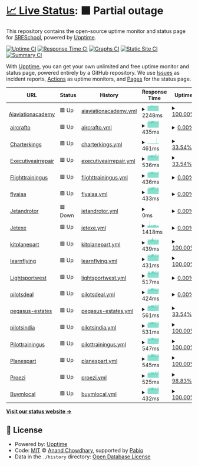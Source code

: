 # [📈 Live Status](https://SRESchool.github.io/All-Jetexe-Websites-Uptime-Monitor): <!--live status--> **🟧 Partial outage**

This repository contains the open-source uptime monitor and status page for [SRESchool](https://SRESchool.github.io/All-Jetexe-Websites-Uptime-Monitor), powered by [Upptime](https://github.com/upptime/upptime).

[![Uptime CI](https://github.com/SRESchool/All-Jetexe-Websites-Uptime-Monitor/workflows/Uptime%20CI/badge.svg)](https://github.com/SRESchool/All-Jetexe-Websites-Uptime-Monitor/actions?query=workflow%3A%22Uptime+CI%22)
[![Response Time CI](https://github.com/SRESchool/All-Jetexe-Websites-Uptime-Monitor/workflows/Response%20Time%20CI/badge.svg)](https://github.com/SRESchool/All-Jetexe-Websites-Uptime-Monitor/actions?query=workflow%3A%22Response+Time+CI%22)
[![Graphs CI](https://github.com/SRESchool/All-Jetexe-Websites-Uptime-Monitor/workflows/Graphs%20CI/badge.svg)](https://github.com/SRESchool/All-Jetexe-Websites-Uptime-Monitor/actions?query=workflow%3A%22Graphs+CI%22)
[![Static Site CI](https://github.com/SRESchool/All-Jetexe-Websites-Uptime-Monitor/workflows/Static%20Site%20CI/badge.svg)](https://github.com/SRESchool/All-Jetexe-Websites-Uptime-Monitor/actions?query=workflow%3A%22Static+Site+CI%22)
[![Summary CI](https://github.com/SRESchool/All-Jetexe-Websites-Uptime-Monitor/workflows/Summary%20CI/badge.svg)](https://github.com/SRESchool/All-Jetexe-Websites-Uptime-Monitor/actions?query=workflow%3A%22Summary+CI%22)

With [Upptime](https://upptime.js.org), you can get your own unlimited and free uptime monitor and status page, powered entirely by a GitHub repository. We use [Issues](https://github.com/SRESchool/All-Jetexe-Websites-Uptime-Monitor/issues) as incident reports, [Actions](https://github.com/SRESchool/All-Jetexe-Websites-Uptime-Monitor/actions) as uptime monitors, and [Pages](https://SRESchool.github.io/All-Jetexe-Websites-Uptime-Monitor) for the status page.

<!--start: status pages-->
<!-- This summary is generated by Upptime (https://github.com/upptime/upptime) -->
<!-- Do not edit this manually, your changes will be overwritten -->
<!-- prettier-ignore -->
| URL | Status | History | Response Time | Uptime |
| --- | ------ | ------- | ------------- | ------ |
| <img alt="" src="https://icons.duckduckgo.com/ip3/aiaviationacademy.com.ico" height="13"> [Aiaviationacademy](https://aiaviationacademy.com) | 🟩 Up | [aiaviationacademy.yml](https://github.com/SRESchool/All-Jetexe-Websites-Uptime-Monitor/commits/HEAD/history/aiaviationacademy.yml) | <details><summary><img alt="Response time graph" src="./graphs/aiaviationacademy/response-time-week.png" height="20"> 2248ms</summary><br><a href="https://SRESchool.github.io/All-Jetexe-Websites-Uptime-Monitor/history/aiaviationacademy"><img alt="Response time 3214" src="https://img.shields.io/endpoint?url=https%3A%2F%2Fraw.githubusercontent.com%2FSRESchool%2FAll-Jetexe-Websites-Uptime-Monitor%2FHEAD%2Fapi%2Faiaviationacademy%2Fresponse-time.json"></a><br><a href="https://SRESchool.github.io/All-Jetexe-Websites-Uptime-Monitor/history/aiaviationacademy"><img alt="24-hour response time 2252" src="https://img.shields.io/endpoint?url=https%3A%2F%2Fraw.githubusercontent.com%2FSRESchool%2FAll-Jetexe-Websites-Uptime-Monitor%2FHEAD%2Fapi%2Faiaviationacademy%2Fresponse-time-day.json"></a><br><a href="https://SRESchool.github.io/All-Jetexe-Websites-Uptime-Monitor/history/aiaviationacademy"><img alt="7-day response time 2248" src="https://img.shields.io/endpoint?url=https%3A%2F%2Fraw.githubusercontent.com%2FSRESchool%2FAll-Jetexe-Websites-Uptime-Monitor%2FHEAD%2Fapi%2Faiaviationacademy%2Fresponse-time-week.json"></a><br><a href="https://SRESchool.github.io/All-Jetexe-Websites-Uptime-Monitor/history/aiaviationacademy"><img alt="30-day response time 2253" src="https://img.shields.io/endpoint?url=https%3A%2F%2Fraw.githubusercontent.com%2FSRESchool%2FAll-Jetexe-Websites-Uptime-Monitor%2FHEAD%2Fapi%2Faiaviationacademy%2Fresponse-time-month.json"></a><br><a href="https://SRESchool.github.io/All-Jetexe-Websites-Uptime-Monitor/history/aiaviationacademy"><img alt="1-year response time 3214" src="https://img.shields.io/endpoint?url=https%3A%2F%2Fraw.githubusercontent.com%2FSRESchool%2FAll-Jetexe-Websites-Uptime-Monitor%2FHEAD%2Fapi%2Faiaviationacademy%2Fresponse-time-year.json"></a></details> | <details><summary><a href="https://SRESchool.github.io/All-Jetexe-Websites-Uptime-Monitor/history/aiaviationacademy">100.00%</a></summary><a href="https://SRESchool.github.io/All-Jetexe-Websites-Uptime-Monitor/history/aiaviationacademy"><img alt="All-time uptime 91.70%" src="https://img.shields.io/endpoint?url=https%3A%2F%2Fraw.githubusercontent.com%2FSRESchool%2FAll-Jetexe-Websites-Uptime-Monitor%2FHEAD%2Fapi%2Faiaviationacademy%2Fuptime.json"></a><br><a href="https://SRESchool.github.io/All-Jetexe-Websites-Uptime-Monitor/history/aiaviationacademy"><img alt="24-hour uptime 100.00%" src="https://img.shields.io/endpoint?url=https%3A%2F%2Fraw.githubusercontent.com%2FSRESchool%2FAll-Jetexe-Websites-Uptime-Monitor%2FHEAD%2Fapi%2Faiaviationacademy%2Fuptime-day.json"></a><br><a href="https://SRESchool.github.io/All-Jetexe-Websites-Uptime-Monitor/history/aiaviationacademy"><img alt="7-day uptime 100.00%" src="https://img.shields.io/endpoint?url=https%3A%2F%2Fraw.githubusercontent.com%2FSRESchool%2FAll-Jetexe-Websites-Uptime-Monitor%2FHEAD%2Fapi%2Faiaviationacademy%2Fuptime-week.json"></a><br><a href="https://SRESchool.github.io/All-Jetexe-Websites-Uptime-Monitor/history/aiaviationacademy"><img alt="30-day uptime 99.77%" src="https://img.shields.io/endpoint?url=https%3A%2F%2Fraw.githubusercontent.com%2FSRESchool%2FAll-Jetexe-Websites-Uptime-Monitor%2FHEAD%2Fapi%2Faiaviationacademy%2Fuptime-month.json"></a><br><a href="https://SRESchool.github.io/All-Jetexe-Websites-Uptime-Monitor/history/aiaviationacademy"><img alt="1-year uptime 91.70%" src="https://img.shields.io/endpoint?url=https%3A%2F%2Fraw.githubusercontent.com%2FSRESchool%2FAll-Jetexe-Websites-Uptime-Monitor%2FHEAD%2Fapi%2Faiaviationacademy%2Fuptime-year.json"></a></details>
| <img alt="" src="https://icons.duckduckgo.com/ip3/aircrafto.com.ico" height="13"> [aircrafto](https://aircrafto.com) | 🟩 Up | [aircrafto.yml](https://github.com/SRESchool/All-Jetexe-Websites-Uptime-Monitor/commits/HEAD/history/aircrafto.yml) | <details><summary><img alt="Response time graph" src="./graphs/aircrafto/response-time-week.png" height="20"> 435ms</summary><br><a href="https://SRESchool.github.io/All-Jetexe-Websites-Uptime-Monitor/history/aircrafto"><img alt="Response time 429" src="https://img.shields.io/endpoint?url=https%3A%2F%2Fraw.githubusercontent.com%2FSRESchool%2FAll-Jetexe-Websites-Uptime-Monitor%2FHEAD%2Fapi%2Faircrafto%2Fresponse-time.json"></a><br><a href="https://SRESchool.github.io/All-Jetexe-Websites-Uptime-Monitor/history/aircrafto"><img alt="24-hour response time 442" src="https://img.shields.io/endpoint?url=https%3A%2F%2Fraw.githubusercontent.com%2FSRESchool%2FAll-Jetexe-Websites-Uptime-Monitor%2FHEAD%2Fapi%2Faircrafto%2Fresponse-time-day.json"></a><br><a href="https://SRESchool.github.io/All-Jetexe-Websites-Uptime-Monitor/history/aircrafto"><img alt="7-day response time 435" src="https://img.shields.io/endpoint?url=https%3A%2F%2Fraw.githubusercontent.com%2FSRESchool%2FAll-Jetexe-Websites-Uptime-Monitor%2FHEAD%2Fapi%2Faircrafto%2Fresponse-time-week.json"></a><br><a href="https://SRESchool.github.io/All-Jetexe-Websites-Uptime-Monitor/history/aircrafto"><img alt="30-day response time 431" src="https://img.shields.io/endpoint?url=https%3A%2F%2Fraw.githubusercontent.com%2FSRESchool%2FAll-Jetexe-Websites-Uptime-Monitor%2FHEAD%2Fapi%2Faircrafto%2Fresponse-time-month.json"></a><br><a href="https://SRESchool.github.io/All-Jetexe-Websites-Uptime-Monitor/history/aircrafto"><img alt="1-year response time 429" src="https://img.shields.io/endpoint?url=https%3A%2F%2Fraw.githubusercontent.com%2FSRESchool%2FAll-Jetexe-Websites-Uptime-Monitor%2FHEAD%2Fapi%2Faircrafto%2Fresponse-time-year.json"></a></details> | <details><summary><a href="https://SRESchool.github.io/All-Jetexe-Websites-Uptime-Monitor/history/aircrafto">0.00%</a></summary><a href="https://SRESchool.github.io/All-Jetexe-Websites-Uptime-Monitor/history/aircrafto"><img alt="All-time uptime 75.30%" src="https://img.shields.io/endpoint?url=https%3A%2F%2Fraw.githubusercontent.com%2FSRESchool%2FAll-Jetexe-Websites-Uptime-Monitor%2FHEAD%2Fapi%2Faircrafto%2Fuptime.json"></a><br><a href="https://SRESchool.github.io/All-Jetexe-Websites-Uptime-Monitor/history/aircrafto"><img alt="24-hour uptime 0.00%" src="https://img.shields.io/endpoint?url=https%3A%2F%2Fraw.githubusercontent.com%2FSRESchool%2FAll-Jetexe-Websites-Uptime-Monitor%2FHEAD%2Fapi%2Faircrafto%2Fuptime-day.json"></a><br><a href="https://SRESchool.github.io/All-Jetexe-Websites-Uptime-Monitor/history/aircrafto"><img alt="7-day uptime 0.00%" src="https://img.shields.io/endpoint?url=https%3A%2F%2Fraw.githubusercontent.com%2FSRESchool%2FAll-Jetexe-Websites-Uptime-Monitor%2FHEAD%2Fapi%2Faircrafto%2Fuptime-week.json"></a><br><a href="https://SRESchool.github.io/All-Jetexe-Websites-Uptime-Monitor/history/aircrafto"><img alt="30-day uptime 67.79%" src="https://img.shields.io/endpoint?url=https%3A%2F%2Fraw.githubusercontent.com%2FSRESchool%2FAll-Jetexe-Websites-Uptime-Monitor%2FHEAD%2Fapi%2Faircrafto%2Fuptime-month.json"></a><br><a href="https://SRESchool.github.io/All-Jetexe-Websites-Uptime-Monitor/history/aircrafto"><img alt="1-year uptime 75.30%" src="https://img.shields.io/endpoint?url=https%3A%2F%2Fraw.githubusercontent.com%2FSRESchool%2FAll-Jetexe-Websites-Uptime-Monitor%2FHEAD%2Fapi%2Faircrafto%2Fuptime-year.json"></a></details>
| <img alt="" src="https://icons.duckduckgo.com/ip3/charterkings.com.ico" height="13"> [Charterkings](https://charterkings.com) | 🟩 Up | [charterkings.yml](https://github.com/SRESchool/All-Jetexe-Websites-Uptime-Monitor/commits/HEAD/history/charterkings.yml) | <details><summary><img alt="Response time graph" src="./graphs/charterkings/response-time-week.png" height="20"> 461ms</summary><br><a href="https://SRESchool.github.io/All-Jetexe-Websites-Uptime-Monitor/history/charterkings"><img alt="Response time 448" src="https://img.shields.io/endpoint?url=https%3A%2F%2Fraw.githubusercontent.com%2FSRESchool%2FAll-Jetexe-Websites-Uptime-Monitor%2FHEAD%2Fapi%2Fcharterkings%2Fresponse-time.json"></a><br><a href="https://SRESchool.github.io/All-Jetexe-Websites-Uptime-Monitor/history/charterkings"><img alt="24-hour response time 441" src="https://img.shields.io/endpoint?url=https%3A%2F%2Fraw.githubusercontent.com%2FSRESchool%2FAll-Jetexe-Websites-Uptime-Monitor%2FHEAD%2Fapi%2Fcharterkings%2Fresponse-time-day.json"></a><br><a href="https://SRESchool.github.io/All-Jetexe-Websites-Uptime-Monitor/history/charterkings"><img alt="7-day response time 461" src="https://img.shields.io/endpoint?url=https%3A%2F%2Fraw.githubusercontent.com%2FSRESchool%2FAll-Jetexe-Websites-Uptime-Monitor%2FHEAD%2Fapi%2Fcharterkings%2Fresponse-time-week.json"></a><br><a href="https://SRESchool.github.io/All-Jetexe-Websites-Uptime-Monitor/history/charterkings"><img alt="30-day response time 431" src="https://img.shields.io/endpoint?url=https%3A%2F%2Fraw.githubusercontent.com%2FSRESchool%2FAll-Jetexe-Websites-Uptime-Monitor%2FHEAD%2Fapi%2Fcharterkings%2Fresponse-time-month.json"></a><br><a href="https://SRESchool.github.io/All-Jetexe-Websites-Uptime-Monitor/history/charterkings"><img alt="1-year response time 448" src="https://img.shields.io/endpoint?url=https%3A%2F%2Fraw.githubusercontent.com%2FSRESchool%2FAll-Jetexe-Websites-Uptime-Monitor%2FHEAD%2Fapi%2Fcharterkings%2Fresponse-time-year.json"></a></details> | <details><summary><a href="https://SRESchool.github.io/All-Jetexe-Websites-Uptime-Monitor/history/charterkings">33.54%</a></summary><a href="https://SRESchool.github.io/All-Jetexe-Websites-Uptime-Monitor/history/charterkings"><img alt="All-time uptime 85.14%" src="https://img.shields.io/endpoint?url=https%3A%2F%2Fraw.githubusercontent.com%2FSRESchool%2FAll-Jetexe-Websites-Uptime-Monitor%2FHEAD%2Fapi%2Fcharterkings%2Fuptime.json"></a><br><a href="https://SRESchool.github.io/All-Jetexe-Websites-Uptime-Monitor/history/charterkings"><img alt="24-hour uptime 100.00%" src="https://img.shields.io/endpoint?url=https%3A%2F%2Fraw.githubusercontent.com%2FSRESchool%2FAll-Jetexe-Websites-Uptime-Monitor%2FHEAD%2Fapi%2Fcharterkings%2Fuptime-day.json"></a><br><a href="https://SRESchool.github.io/All-Jetexe-Websites-Uptime-Monitor/history/charterkings"><img alt="7-day uptime 33.54%" src="https://img.shields.io/endpoint?url=https%3A%2F%2Fraw.githubusercontent.com%2FSRESchool%2FAll-Jetexe-Websites-Uptime-Monitor%2FHEAD%2Fapi%2Fcharterkings%2Fuptime-week.json"></a><br><a href="https://SRESchool.github.io/All-Jetexe-Websites-Uptime-Monitor/history/charterkings"><img alt="30-day uptime 75.77%" src="https://img.shields.io/endpoint?url=https%3A%2F%2Fraw.githubusercontent.com%2FSRESchool%2FAll-Jetexe-Websites-Uptime-Monitor%2FHEAD%2Fapi%2Fcharterkings%2Fuptime-month.json"></a><br><a href="https://SRESchool.github.io/All-Jetexe-Websites-Uptime-Monitor/history/charterkings"><img alt="1-year uptime 85.14%" src="https://img.shields.io/endpoint?url=https%3A%2F%2Fraw.githubusercontent.com%2FSRESchool%2FAll-Jetexe-Websites-Uptime-Monitor%2FHEAD%2Fapi%2Fcharterkings%2Fuptime-year.json"></a></details>
| <img alt="" src="https://icons.duckduckgo.com/ip3/executiveairrepair.com.ico" height="13"> [Executiveairrepair](https://executiveairrepair.com) | 🟩 Up | [executiveairrepair.yml](https://github.com/SRESchool/All-Jetexe-Websites-Uptime-Monitor/commits/HEAD/history/executiveairrepair.yml) | <details><summary><img alt="Response time graph" src="./graphs/executiveairrepair/response-time-week.png" height="20"> 536ms</summary><br><a href="https://SRESchool.github.io/All-Jetexe-Websites-Uptime-Monitor/history/executiveairrepair"><img alt="Response time 461" src="https://img.shields.io/endpoint?url=https%3A%2F%2Fraw.githubusercontent.com%2FSRESchool%2FAll-Jetexe-Websites-Uptime-Monitor%2FHEAD%2Fapi%2Fexecutiveairrepair%2Fresponse-time.json"></a><br><a href="https://SRESchool.github.io/All-Jetexe-Websites-Uptime-Monitor/history/executiveairrepair"><img alt="24-hour response time 535" src="https://img.shields.io/endpoint?url=https%3A%2F%2Fraw.githubusercontent.com%2FSRESchool%2FAll-Jetexe-Websites-Uptime-Monitor%2FHEAD%2Fapi%2Fexecutiveairrepair%2Fresponse-time-day.json"></a><br><a href="https://SRESchool.github.io/All-Jetexe-Websites-Uptime-Monitor/history/executiveairrepair"><img alt="7-day response time 536" src="https://img.shields.io/endpoint?url=https%3A%2F%2Fraw.githubusercontent.com%2FSRESchool%2FAll-Jetexe-Websites-Uptime-Monitor%2FHEAD%2Fapi%2Fexecutiveairrepair%2Fresponse-time-week.json"></a><br><a href="https://SRESchool.github.io/All-Jetexe-Websites-Uptime-Monitor/history/executiveairrepair"><img alt="30-day response time 490" src="https://img.shields.io/endpoint?url=https%3A%2F%2Fraw.githubusercontent.com%2FSRESchool%2FAll-Jetexe-Websites-Uptime-Monitor%2FHEAD%2Fapi%2Fexecutiveairrepair%2Fresponse-time-month.json"></a><br><a href="https://SRESchool.github.io/All-Jetexe-Websites-Uptime-Monitor/history/executiveairrepair"><img alt="1-year response time 461" src="https://img.shields.io/endpoint?url=https%3A%2F%2Fraw.githubusercontent.com%2FSRESchool%2FAll-Jetexe-Websites-Uptime-Monitor%2FHEAD%2Fapi%2Fexecutiveairrepair%2Fresponse-time-year.json"></a></details> | <details><summary><a href="https://SRESchool.github.io/All-Jetexe-Websites-Uptime-Monitor/history/executiveairrepair">33.54%</a></summary><a href="https://SRESchool.github.io/All-Jetexe-Websites-Uptime-Monitor/history/executiveairrepair"><img alt="All-time uptime 83.09%" src="https://img.shields.io/endpoint?url=https%3A%2F%2Fraw.githubusercontent.com%2FSRESchool%2FAll-Jetexe-Websites-Uptime-Monitor%2FHEAD%2Fapi%2Fexecutiveairrepair%2Fuptime.json"></a><br><a href="https://SRESchool.github.io/All-Jetexe-Websites-Uptime-Monitor/history/executiveairrepair"><img alt="24-hour uptime 100.00%" src="https://img.shields.io/endpoint?url=https%3A%2F%2Fraw.githubusercontent.com%2FSRESchool%2FAll-Jetexe-Websites-Uptime-Monitor%2FHEAD%2Fapi%2Fexecutiveairrepair%2Fuptime-day.json"></a><br><a href="https://SRESchool.github.io/All-Jetexe-Websites-Uptime-Monitor/history/executiveairrepair"><img alt="7-day uptime 33.54%" src="https://img.shields.io/endpoint?url=https%3A%2F%2Fraw.githubusercontent.com%2FSRESchool%2FAll-Jetexe-Websites-Uptime-Monitor%2FHEAD%2Fapi%2Fexecutiveairrepair%2Fuptime-week.json"></a><br><a href="https://SRESchool.github.io/All-Jetexe-Websites-Uptime-Monitor/history/executiveairrepair"><img alt="30-day uptime 75.74%" src="https://img.shields.io/endpoint?url=https%3A%2F%2Fraw.githubusercontent.com%2FSRESchool%2FAll-Jetexe-Websites-Uptime-Monitor%2FHEAD%2Fapi%2Fexecutiveairrepair%2Fuptime-month.json"></a><br><a href="https://SRESchool.github.io/All-Jetexe-Websites-Uptime-Monitor/history/executiveairrepair"><img alt="1-year uptime 83.09%" src="https://img.shields.io/endpoint?url=https%3A%2F%2Fraw.githubusercontent.com%2FSRESchool%2FAll-Jetexe-Websites-Uptime-Monitor%2FHEAD%2Fapi%2Fexecutiveairrepair%2Fuptime-year.json"></a></details>
| <img alt="" src="https://icons.duckduckgo.com/ip3/flighttrainingus.com.ico" height="13"> [Flighttrainingus](https://flighttrainingus.com) | 🟩 Up | [flighttrainingus.yml](https://github.com/SRESchool/All-Jetexe-Websites-Uptime-Monitor/commits/HEAD/history/flighttrainingus.yml) | <details><summary><img alt="Response time graph" src="./graphs/flighttrainingus/response-time-week.png" height="20"> 436ms</summary><br><a href="https://SRESchool.github.io/All-Jetexe-Websites-Uptime-Monitor/history/flighttrainingus"><img alt="Response time 446" src="https://img.shields.io/endpoint?url=https%3A%2F%2Fraw.githubusercontent.com%2FSRESchool%2FAll-Jetexe-Websites-Uptime-Monitor%2FHEAD%2Fapi%2Fflighttrainingus%2Fresponse-time.json"></a><br><a href="https://SRESchool.github.io/All-Jetexe-Websites-Uptime-Monitor/history/flighttrainingus"><img alt="24-hour response time 442" src="https://img.shields.io/endpoint?url=https%3A%2F%2Fraw.githubusercontent.com%2FSRESchool%2FAll-Jetexe-Websites-Uptime-Monitor%2FHEAD%2Fapi%2Fflighttrainingus%2Fresponse-time-day.json"></a><br><a href="https://SRESchool.github.io/All-Jetexe-Websites-Uptime-Monitor/history/flighttrainingus"><img alt="7-day response time 436" src="https://img.shields.io/endpoint?url=https%3A%2F%2Fraw.githubusercontent.com%2FSRESchool%2FAll-Jetexe-Websites-Uptime-Monitor%2FHEAD%2Fapi%2Fflighttrainingus%2Fresponse-time-week.json"></a><br><a href="https://SRESchool.github.io/All-Jetexe-Websites-Uptime-Monitor/history/flighttrainingus"><img alt="30-day response time 434" src="https://img.shields.io/endpoint?url=https%3A%2F%2Fraw.githubusercontent.com%2FSRESchool%2FAll-Jetexe-Websites-Uptime-Monitor%2FHEAD%2Fapi%2Fflighttrainingus%2Fresponse-time-month.json"></a><br><a href="https://SRESchool.github.io/All-Jetexe-Websites-Uptime-Monitor/history/flighttrainingus"><img alt="1-year response time 446" src="https://img.shields.io/endpoint?url=https%3A%2F%2Fraw.githubusercontent.com%2FSRESchool%2FAll-Jetexe-Websites-Uptime-Monitor%2FHEAD%2Fapi%2Fflighttrainingus%2Fresponse-time-year.json"></a></details> | <details><summary><a href="https://SRESchool.github.io/All-Jetexe-Websites-Uptime-Monitor/history/flighttrainingus">0.00%</a></summary><a href="https://SRESchool.github.io/All-Jetexe-Websites-Uptime-Monitor/history/flighttrainingus"><img alt="All-time uptime 80.29%" src="https://img.shields.io/endpoint?url=https%3A%2F%2Fraw.githubusercontent.com%2FSRESchool%2FAll-Jetexe-Websites-Uptime-Monitor%2FHEAD%2Fapi%2Fflighttrainingus%2Fuptime.json"></a><br><a href="https://SRESchool.github.io/All-Jetexe-Websites-Uptime-Monitor/history/flighttrainingus"><img alt="24-hour uptime 0.00%" src="https://img.shields.io/endpoint?url=https%3A%2F%2Fraw.githubusercontent.com%2FSRESchool%2FAll-Jetexe-Websites-Uptime-Monitor%2FHEAD%2Fapi%2Fflighttrainingus%2Fuptime-day.json"></a><br><a href="https://SRESchool.github.io/All-Jetexe-Websites-Uptime-Monitor/history/flighttrainingus"><img alt="7-day uptime 0.00%" src="https://img.shields.io/endpoint?url=https%3A%2F%2Fraw.githubusercontent.com%2FSRESchool%2FAll-Jetexe-Websites-Uptime-Monitor%2FHEAD%2Fapi%2Fflighttrainingus%2Fuptime-week.json"></a><br><a href="https://SRESchool.github.io/All-Jetexe-Websites-Uptime-Monitor/history/flighttrainingus"><img alt="30-day uptime 67.79%" src="https://img.shields.io/endpoint?url=https%3A%2F%2Fraw.githubusercontent.com%2FSRESchool%2FAll-Jetexe-Websites-Uptime-Monitor%2FHEAD%2Fapi%2Fflighttrainingus%2Fuptime-month.json"></a><br><a href="https://SRESchool.github.io/All-Jetexe-Websites-Uptime-Monitor/history/flighttrainingus"><img alt="1-year uptime 80.29%" src="https://img.shields.io/endpoint?url=https%3A%2F%2Fraw.githubusercontent.com%2FSRESchool%2FAll-Jetexe-Websites-Uptime-Monitor%2FHEAD%2Fapi%2Fflighttrainingus%2Fuptime-year.json"></a></details>
| <img alt="" src="https://icons.duckduckgo.com/ip3/flyaiaa.com.ico" height="13"> [flyaiaa](https://flyaiaa.com) | 🟩 Up | [flyaiaa.yml](https://github.com/SRESchool/All-Jetexe-Websites-Uptime-Monitor/commits/HEAD/history/flyaiaa.yml) | <details><summary><img alt="Response time graph" src="./graphs/flyaiaa/response-time-week.png" height="20"> 433ms</summary><br><a href="https://SRESchool.github.io/All-Jetexe-Websites-Uptime-Monitor/history/flyaiaa"><img alt="Response time 443" src="https://img.shields.io/endpoint?url=https%3A%2F%2Fraw.githubusercontent.com%2FSRESchool%2FAll-Jetexe-Websites-Uptime-Monitor%2FHEAD%2Fapi%2Fflyaiaa%2Fresponse-time.json"></a><br><a href="https://SRESchool.github.io/All-Jetexe-Websites-Uptime-Monitor/history/flyaiaa"><img alt="24-hour response time 429" src="https://img.shields.io/endpoint?url=https%3A%2F%2Fraw.githubusercontent.com%2FSRESchool%2FAll-Jetexe-Websites-Uptime-Monitor%2FHEAD%2Fapi%2Fflyaiaa%2Fresponse-time-day.json"></a><br><a href="https://SRESchool.github.io/All-Jetexe-Websites-Uptime-Monitor/history/flyaiaa"><img alt="7-day response time 433" src="https://img.shields.io/endpoint?url=https%3A%2F%2Fraw.githubusercontent.com%2FSRESchool%2FAll-Jetexe-Websites-Uptime-Monitor%2FHEAD%2Fapi%2Fflyaiaa%2Fresponse-time-week.json"></a><br><a href="https://SRESchool.github.io/All-Jetexe-Websites-Uptime-Monitor/history/flyaiaa"><img alt="30-day response time 440" src="https://img.shields.io/endpoint?url=https%3A%2F%2Fraw.githubusercontent.com%2FSRESchool%2FAll-Jetexe-Websites-Uptime-Monitor%2FHEAD%2Fapi%2Fflyaiaa%2Fresponse-time-month.json"></a><br><a href="https://SRESchool.github.io/All-Jetexe-Websites-Uptime-Monitor/history/flyaiaa"><img alt="1-year response time 443" src="https://img.shields.io/endpoint?url=https%3A%2F%2Fraw.githubusercontent.com%2FSRESchool%2FAll-Jetexe-Websites-Uptime-Monitor%2FHEAD%2Fapi%2Fflyaiaa%2Fresponse-time-year.json"></a></details> | <details><summary><a href="https://SRESchool.github.io/All-Jetexe-Websites-Uptime-Monitor/history/flyaiaa">0.00%</a></summary><a href="https://SRESchool.github.io/All-Jetexe-Websites-Uptime-Monitor/history/flyaiaa"><img alt="All-time uptime 14.26%" src="https://img.shields.io/endpoint?url=https%3A%2F%2Fraw.githubusercontent.com%2FSRESchool%2FAll-Jetexe-Websites-Uptime-Monitor%2FHEAD%2Fapi%2Fflyaiaa%2Fuptime.json"></a><br><a href="https://SRESchool.github.io/All-Jetexe-Websites-Uptime-Monitor/history/flyaiaa"><img alt="24-hour uptime 0.00%" src="https://img.shields.io/endpoint?url=https%3A%2F%2Fraw.githubusercontent.com%2FSRESchool%2FAll-Jetexe-Websites-Uptime-Monitor%2FHEAD%2Fapi%2Fflyaiaa%2Fuptime-day.json"></a><br><a href="https://SRESchool.github.io/All-Jetexe-Websites-Uptime-Monitor/history/flyaiaa"><img alt="7-day uptime 0.00%" src="https://img.shields.io/endpoint?url=https%3A%2F%2Fraw.githubusercontent.com%2FSRESchool%2FAll-Jetexe-Websites-Uptime-Monitor%2FHEAD%2Fapi%2Fflyaiaa%2Fuptime-week.json"></a><br><a href="https://SRESchool.github.io/All-Jetexe-Websites-Uptime-Monitor/history/flyaiaa"><img alt="30-day uptime 1.38%" src="https://img.shields.io/endpoint?url=https%3A%2F%2Fraw.githubusercontent.com%2FSRESchool%2FAll-Jetexe-Websites-Uptime-Monitor%2FHEAD%2Fapi%2Fflyaiaa%2Fuptime-month.json"></a><br><a href="https://SRESchool.github.io/All-Jetexe-Websites-Uptime-Monitor/history/flyaiaa"><img alt="1-year uptime 14.26%" src="https://img.shields.io/endpoint?url=https%3A%2F%2Fraw.githubusercontent.com%2FSRESchool%2FAll-Jetexe-Websites-Uptime-Monitor%2FHEAD%2Fapi%2Fflyaiaa%2Fuptime-year.json"></a></details>
| <img alt="" src="https://icons.duckduckgo.com/ip3/jetandrotor.com.ico" height="13"> [Jetandrotor](https://jetandrotor.com) | 🟥 Down | [jetandrotor.yml](https://github.com/SRESchool/All-Jetexe-Websites-Uptime-Monitor/commits/HEAD/history/jetandrotor.yml) | <details><summary><img alt="Response time graph" src="./graphs/jetandrotor/response-time-week.png" height="20"> 0ms</summary><br><a href="https://SRESchool.github.io/All-Jetexe-Websites-Uptime-Monitor/history/jetandrotor"><img alt="Response time 0" src="https://img.shields.io/endpoint?url=https%3A%2F%2Fraw.githubusercontent.com%2FSRESchool%2FAll-Jetexe-Websites-Uptime-Monitor%2FHEAD%2Fapi%2Fjetandrotor%2Fresponse-time.json"></a><br><a href="https://SRESchool.github.io/All-Jetexe-Websites-Uptime-Monitor/history/jetandrotor"><img alt="24-hour response time 0" src="https://img.shields.io/endpoint?url=https%3A%2F%2Fraw.githubusercontent.com%2FSRESchool%2FAll-Jetexe-Websites-Uptime-Monitor%2FHEAD%2Fapi%2Fjetandrotor%2Fresponse-time-day.json"></a><br><a href="https://SRESchool.github.io/All-Jetexe-Websites-Uptime-Monitor/history/jetandrotor"><img alt="7-day response time 0" src="https://img.shields.io/endpoint?url=https%3A%2F%2Fraw.githubusercontent.com%2FSRESchool%2FAll-Jetexe-Websites-Uptime-Monitor%2FHEAD%2Fapi%2Fjetandrotor%2Fresponse-time-week.json"></a><br><a href="https://SRESchool.github.io/All-Jetexe-Websites-Uptime-Monitor/history/jetandrotor"><img alt="30-day response time 0" src="https://img.shields.io/endpoint?url=https%3A%2F%2Fraw.githubusercontent.com%2FSRESchool%2FAll-Jetexe-Websites-Uptime-Monitor%2FHEAD%2Fapi%2Fjetandrotor%2Fresponse-time-month.json"></a><br><a href="https://SRESchool.github.io/All-Jetexe-Websites-Uptime-Monitor/history/jetandrotor"><img alt="1-year response time 0" src="https://img.shields.io/endpoint?url=https%3A%2F%2Fraw.githubusercontent.com%2FSRESchool%2FAll-Jetexe-Websites-Uptime-Monitor%2FHEAD%2Fapi%2Fjetandrotor%2Fresponse-time-year.json"></a></details> | <details><summary><a href="https://SRESchool.github.io/All-Jetexe-Websites-Uptime-Monitor/history/jetandrotor">0.00%</a></summary><a href="https://SRESchool.github.io/All-Jetexe-Websites-Uptime-Monitor/history/jetandrotor"><img alt="All-time uptime 0.00%" src="https://img.shields.io/endpoint?url=https%3A%2F%2Fraw.githubusercontent.com%2FSRESchool%2FAll-Jetexe-Websites-Uptime-Monitor%2FHEAD%2Fapi%2Fjetandrotor%2Fuptime.json"></a><br><a href="https://SRESchool.github.io/All-Jetexe-Websites-Uptime-Monitor/history/jetandrotor"><img alt="24-hour uptime 0.00%" src="https://img.shields.io/endpoint?url=https%3A%2F%2Fraw.githubusercontent.com%2FSRESchool%2FAll-Jetexe-Websites-Uptime-Monitor%2FHEAD%2Fapi%2Fjetandrotor%2Fuptime-day.json"></a><br><a href="https://SRESchool.github.io/All-Jetexe-Websites-Uptime-Monitor/history/jetandrotor"><img alt="7-day uptime 0.00%" src="https://img.shields.io/endpoint?url=https%3A%2F%2Fraw.githubusercontent.com%2FSRESchool%2FAll-Jetexe-Websites-Uptime-Monitor%2FHEAD%2Fapi%2Fjetandrotor%2Fuptime-week.json"></a><br><a href="https://SRESchool.github.io/All-Jetexe-Websites-Uptime-Monitor/history/jetandrotor"><img alt="30-day uptime 1.38%" src="https://img.shields.io/endpoint?url=https%3A%2F%2Fraw.githubusercontent.com%2FSRESchool%2FAll-Jetexe-Websites-Uptime-Monitor%2FHEAD%2Fapi%2Fjetandrotor%2Fuptime-month.json"></a><br><a href="https://SRESchool.github.io/All-Jetexe-Websites-Uptime-Monitor/history/jetandrotor"><img alt="1-year uptime 0.00%" src="https://img.shields.io/endpoint?url=https%3A%2F%2Fraw.githubusercontent.com%2FSRESchool%2FAll-Jetexe-Websites-Uptime-Monitor%2FHEAD%2Fapi%2Fjetandrotor%2Fuptime-year.json"></a></details>
| <img alt="" src="https://icons.duckduckgo.com/ip3/jetexe.com.ico" height="13"> [Jetexe](https://jetexe.com) | 🟩 Up | [jetexe.yml](https://github.com/SRESchool/All-Jetexe-Websites-Uptime-Monitor/commits/HEAD/history/jetexe.yml) | <details><summary><img alt="Response time graph" src="./graphs/jetexe/response-time-week.png" height="20"> 1418ms</summary><br><a href="https://SRESchool.github.io/All-Jetexe-Websites-Uptime-Monitor/history/jetexe"><img alt="Response time 1550" src="https://img.shields.io/endpoint?url=https%3A%2F%2Fraw.githubusercontent.com%2FSRESchool%2FAll-Jetexe-Websites-Uptime-Monitor%2FHEAD%2Fapi%2Fjetexe%2Fresponse-time.json"></a><br><a href="https://SRESchool.github.io/All-Jetexe-Websites-Uptime-Monitor/history/jetexe"><img alt="24-hour response time 1314" src="https://img.shields.io/endpoint?url=https%3A%2F%2Fraw.githubusercontent.com%2FSRESchool%2FAll-Jetexe-Websites-Uptime-Monitor%2FHEAD%2Fapi%2Fjetexe%2Fresponse-time-day.json"></a><br><a href="https://SRESchool.github.io/All-Jetexe-Websites-Uptime-Monitor/history/jetexe"><img alt="7-day response time 1418" src="https://img.shields.io/endpoint?url=https%3A%2F%2Fraw.githubusercontent.com%2FSRESchool%2FAll-Jetexe-Websites-Uptime-Monitor%2FHEAD%2Fapi%2Fjetexe%2Fresponse-time-week.json"></a><br><a href="https://SRESchool.github.io/All-Jetexe-Websites-Uptime-Monitor/history/jetexe"><img alt="30-day response time 1369" src="https://img.shields.io/endpoint?url=https%3A%2F%2Fraw.githubusercontent.com%2FSRESchool%2FAll-Jetexe-Websites-Uptime-Monitor%2FHEAD%2Fapi%2Fjetexe%2Fresponse-time-month.json"></a><br><a href="https://SRESchool.github.io/All-Jetexe-Websites-Uptime-Monitor/history/jetexe"><img alt="1-year response time 1550" src="https://img.shields.io/endpoint?url=https%3A%2F%2Fraw.githubusercontent.com%2FSRESchool%2FAll-Jetexe-Websites-Uptime-Monitor%2FHEAD%2Fapi%2Fjetexe%2Fresponse-time-year.json"></a></details> | <details><summary><a href="https://SRESchool.github.io/All-Jetexe-Websites-Uptime-Monitor/history/jetexe">0.00%</a></summary><a href="https://SRESchool.github.io/All-Jetexe-Websites-Uptime-Monitor/history/jetexe"><img alt="All-time uptime 72.27%" src="https://img.shields.io/endpoint?url=https%3A%2F%2Fraw.githubusercontent.com%2FSRESchool%2FAll-Jetexe-Websites-Uptime-Monitor%2FHEAD%2Fapi%2Fjetexe%2Fuptime.json"></a><br><a href="https://SRESchool.github.io/All-Jetexe-Websites-Uptime-Monitor/history/jetexe"><img alt="24-hour uptime 0.00%" src="https://img.shields.io/endpoint?url=https%3A%2F%2Fraw.githubusercontent.com%2FSRESchool%2FAll-Jetexe-Websites-Uptime-Monitor%2FHEAD%2Fapi%2Fjetexe%2Fuptime-day.json"></a><br><a href="https://SRESchool.github.io/All-Jetexe-Websites-Uptime-Monitor/history/jetexe"><img alt="7-day uptime 0.00%" src="https://img.shields.io/endpoint?url=https%3A%2F%2Fraw.githubusercontent.com%2FSRESchool%2FAll-Jetexe-Websites-Uptime-Monitor%2FHEAD%2Fapi%2Fjetexe%2Fuptime-week.json"></a><br><a href="https://SRESchool.github.io/All-Jetexe-Websites-Uptime-Monitor/history/jetexe"><img alt="30-day uptime 67.64%" src="https://img.shields.io/endpoint?url=https%3A%2F%2Fraw.githubusercontent.com%2FSRESchool%2FAll-Jetexe-Websites-Uptime-Monitor%2FHEAD%2Fapi%2Fjetexe%2Fuptime-month.json"></a><br><a href="https://SRESchool.github.io/All-Jetexe-Websites-Uptime-Monitor/history/jetexe"><img alt="1-year uptime 72.27%" src="https://img.shields.io/endpoint?url=https%3A%2F%2Fraw.githubusercontent.com%2FSRESchool%2FAll-Jetexe-Websites-Uptime-Monitor%2FHEAD%2Fapi%2Fjetexe%2Fuptime-year.json"></a></details>
| <img alt="" src="https://icons.duckduckgo.com/ip3/kitplanepart.com.ico" height="13"> [kitplanepart](https://kitplanepart.com) | 🟩 Up | [kitplanepart.yml](https://github.com/SRESchool/All-Jetexe-Websites-Uptime-Monitor/commits/HEAD/history/kitplanepart.yml) | <details><summary><img alt="Response time graph" src="./graphs/kitplanepart/response-time-week.png" height="20"> 439ms</summary><br><a href="https://SRESchool.github.io/All-Jetexe-Websites-Uptime-Monitor/history/kitplanepart"><img alt="Response time 446" src="https://img.shields.io/endpoint?url=https%3A%2F%2Fraw.githubusercontent.com%2FSRESchool%2FAll-Jetexe-Websites-Uptime-Monitor%2FHEAD%2Fapi%2Fkitplanepart%2Fresponse-time.json"></a><br><a href="https://SRESchool.github.io/All-Jetexe-Websites-Uptime-Monitor/history/kitplanepart"><img alt="24-hour response time 429" src="https://img.shields.io/endpoint?url=https%3A%2F%2Fraw.githubusercontent.com%2FSRESchool%2FAll-Jetexe-Websites-Uptime-Monitor%2FHEAD%2Fapi%2Fkitplanepart%2Fresponse-time-day.json"></a><br><a href="https://SRESchool.github.io/All-Jetexe-Websites-Uptime-Monitor/history/kitplanepart"><img alt="7-day response time 439" src="https://img.shields.io/endpoint?url=https%3A%2F%2Fraw.githubusercontent.com%2FSRESchool%2FAll-Jetexe-Websites-Uptime-Monitor%2FHEAD%2Fapi%2Fkitplanepart%2Fresponse-time-week.json"></a><br><a href="https://SRESchool.github.io/All-Jetexe-Websites-Uptime-Monitor/history/kitplanepart"><img alt="30-day response time 432" src="https://img.shields.io/endpoint?url=https%3A%2F%2Fraw.githubusercontent.com%2FSRESchool%2FAll-Jetexe-Websites-Uptime-Monitor%2FHEAD%2Fapi%2Fkitplanepart%2Fresponse-time-month.json"></a><br><a href="https://SRESchool.github.io/All-Jetexe-Websites-Uptime-Monitor/history/kitplanepart"><img alt="1-year response time 446" src="https://img.shields.io/endpoint?url=https%3A%2F%2Fraw.githubusercontent.com%2FSRESchool%2FAll-Jetexe-Websites-Uptime-Monitor%2FHEAD%2Fapi%2Fkitplanepart%2Fresponse-time-year.json"></a></details> | <details><summary><a href="https://SRESchool.github.io/All-Jetexe-Websites-Uptime-Monitor/history/kitplanepart">100.00%</a></summary><a href="https://SRESchool.github.io/All-Jetexe-Websites-Uptime-Monitor/history/kitplanepart"><img alt="All-time uptime 100.00%" src="https://img.shields.io/endpoint?url=https%3A%2F%2Fraw.githubusercontent.com%2FSRESchool%2FAll-Jetexe-Websites-Uptime-Monitor%2FHEAD%2Fapi%2Fkitplanepart%2Fuptime.json"></a><br><a href="https://SRESchool.github.io/All-Jetexe-Websites-Uptime-Monitor/history/kitplanepart"><img alt="24-hour uptime 100.00%" src="https://img.shields.io/endpoint?url=https%3A%2F%2Fraw.githubusercontent.com%2FSRESchool%2FAll-Jetexe-Websites-Uptime-Monitor%2FHEAD%2Fapi%2Fkitplanepart%2Fuptime-day.json"></a><br><a href="https://SRESchool.github.io/All-Jetexe-Websites-Uptime-Monitor/history/kitplanepart"><img alt="7-day uptime 100.00%" src="https://img.shields.io/endpoint?url=https%3A%2F%2Fraw.githubusercontent.com%2FSRESchool%2FAll-Jetexe-Websites-Uptime-Monitor%2FHEAD%2Fapi%2Fkitplanepart%2Fuptime-week.json"></a><br><a href="https://SRESchool.github.io/All-Jetexe-Websites-Uptime-Monitor/history/kitplanepart"><img alt="30-day uptime 100.00%" src="https://img.shields.io/endpoint?url=https%3A%2F%2Fraw.githubusercontent.com%2FSRESchool%2FAll-Jetexe-Websites-Uptime-Monitor%2FHEAD%2Fapi%2Fkitplanepart%2Fuptime-month.json"></a><br><a href="https://SRESchool.github.io/All-Jetexe-Websites-Uptime-Monitor/history/kitplanepart"><img alt="1-year uptime 100.00%" src="https://img.shields.io/endpoint?url=https%3A%2F%2Fraw.githubusercontent.com%2FSRESchool%2FAll-Jetexe-Websites-Uptime-Monitor%2FHEAD%2Fapi%2Fkitplanepart%2Fuptime-year.json"></a></details>
| <img alt="" src="https://icons.duckduckgo.com/ip3/learnflying.com.ico" height="13"> [learnflying](https://learnflying.com) | 🟩 Up | [learnflying.yml](https://github.com/SRESchool/All-Jetexe-Websites-Uptime-Monitor/commits/HEAD/history/learnflying.yml) | <details><summary><img alt="Response time graph" src="./graphs/learnflying/response-time-week.png" height="20"> 431ms</summary><br><a href="https://SRESchool.github.io/All-Jetexe-Websites-Uptime-Monitor/history/learnflying"><img alt="Response time 439" src="https://img.shields.io/endpoint?url=https%3A%2F%2Fraw.githubusercontent.com%2FSRESchool%2FAll-Jetexe-Websites-Uptime-Monitor%2FHEAD%2Fapi%2Flearnflying%2Fresponse-time.json"></a><br><a href="https://SRESchool.github.io/All-Jetexe-Websites-Uptime-Monitor/history/learnflying"><img alt="24-hour response time 434" src="https://img.shields.io/endpoint?url=https%3A%2F%2Fraw.githubusercontent.com%2FSRESchool%2FAll-Jetexe-Websites-Uptime-Monitor%2FHEAD%2Fapi%2Flearnflying%2Fresponse-time-day.json"></a><br><a href="https://SRESchool.github.io/All-Jetexe-Websites-Uptime-Monitor/history/learnflying"><img alt="7-day response time 431" src="https://img.shields.io/endpoint?url=https%3A%2F%2Fraw.githubusercontent.com%2FSRESchool%2FAll-Jetexe-Websites-Uptime-Monitor%2FHEAD%2Fapi%2Flearnflying%2Fresponse-time-week.json"></a><br><a href="https://SRESchool.github.io/All-Jetexe-Websites-Uptime-Monitor/history/learnflying"><img alt="30-day response time 425" src="https://img.shields.io/endpoint?url=https%3A%2F%2Fraw.githubusercontent.com%2FSRESchool%2FAll-Jetexe-Websites-Uptime-Monitor%2FHEAD%2Fapi%2Flearnflying%2Fresponse-time-month.json"></a><br><a href="https://SRESchool.github.io/All-Jetexe-Websites-Uptime-Monitor/history/learnflying"><img alt="1-year response time 439" src="https://img.shields.io/endpoint?url=https%3A%2F%2Fraw.githubusercontent.com%2FSRESchool%2FAll-Jetexe-Websites-Uptime-Monitor%2FHEAD%2Fapi%2Flearnflying%2Fresponse-time-year.json"></a></details> | <details><summary><a href="https://SRESchool.github.io/All-Jetexe-Websites-Uptime-Monitor/history/learnflying">100.00%</a></summary><a href="https://SRESchool.github.io/All-Jetexe-Websites-Uptime-Monitor/history/learnflying"><img alt="All-time uptime 99.70%" src="https://img.shields.io/endpoint?url=https%3A%2F%2Fraw.githubusercontent.com%2FSRESchool%2FAll-Jetexe-Websites-Uptime-Monitor%2FHEAD%2Fapi%2Flearnflying%2Fuptime.json"></a><br><a href="https://SRESchool.github.io/All-Jetexe-Websites-Uptime-Monitor/history/learnflying"><img alt="24-hour uptime 100.00%" src="https://img.shields.io/endpoint?url=https%3A%2F%2Fraw.githubusercontent.com%2FSRESchool%2FAll-Jetexe-Websites-Uptime-Monitor%2FHEAD%2Fapi%2Flearnflying%2Fuptime-day.json"></a><br><a href="https://SRESchool.github.io/All-Jetexe-Websites-Uptime-Monitor/history/learnflying"><img alt="7-day uptime 100.00%" src="https://img.shields.io/endpoint?url=https%3A%2F%2Fraw.githubusercontent.com%2FSRESchool%2FAll-Jetexe-Websites-Uptime-Monitor%2FHEAD%2Fapi%2Flearnflying%2Fuptime-week.json"></a><br><a href="https://SRESchool.github.io/All-Jetexe-Websites-Uptime-Monitor/history/learnflying"><img alt="30-day uptime 100.00%" src="https://img.shields.io/endpoint?url=https%3A%2F%2Fraw.githubusercontent.com%2FSRESchool%2FAll-Jetexe-Websites-Uptime-Monitor%2FHEAD%2Fapi%2Flearnflying%2Fuptime-month.json"></a><br><a href="https://SRESchool.github.io/All-Jetexe-Websites-Uptime-Monitor/history/learnflying"><img alt="1-year uptime 99.70%" src="https://img.shields.io/endpoint?url=https%3A%2F%2Fraw.githubusercontent.com%2FSRESchool%2FAll-Jetexe-Websites-Uptime-Monitor%2FHEAD%2Fapi%2Flearnflying%2Fuptime-year.json"></a></details>
| <img alt="" src="https://icons.duckduckgo.com/ip3/lightsportwest.com.ico" height="13"> [Lightsportwest](https://lightsportwest.com) | 🟩 Up | [lightsportwest.yml](https://github.com/SRESchool/All-Jetexe-Websites-Uptime-Monitor/commits/HEAD/history/lightsportwest.yml) | <details><summary><img alt="Response time graph" src="./graphs/lightsportwest/response-time-week.png" height="20"> 517ms</summary><br><a href="https://SRESchool.github.io/All-Jetexe-Websites-Uptime-Monitor/history/lightsportwest"><img alt="Response time 522" src="https://img.shields.io/endpoint?url=https%3A%2F%2Fraw.githubusercontent.com%2FSRESchool%2FAll-Jetexe-Websites-Uptime-Monitor%2FHEAD%2Fapi%2Flightsportwest%2Fresponse-time.json"></a><br><a href="https://SRESchool.github.io/All-Jetexe-Websites-Uptime-Monitor/history/lightsportwest"><img alt="24-hour response time 516" src="https://img.shields.io/endpoint?url=https%3A%2F%2Fraw.githubusercontent.com%2FSRESchool%2FAll-Jetexe-Websites-Uptime-Monitor%2FHEAD%2Fapi%2Flightsportwest%2Fresponse-time-day.json"></a><br><a href="https://SRESchool.github.io/All-Jetexe-Websites-Uptime-Monitor/history/lightsportwest"><img alt="7-day response time 517" src="https://img.shields.io/endpoint?url=https%3A%2F%2Fraw.githubusercontent.com%2FSRESchool%2FAll-Jetexe-Websites-Uptime-Monitor%2FHEAD%2Fapi%2Flightsportwest%2Fresponse-time-week.json"></a><br><a href="https://SRESchool.github.io/All-Jetexe-Websites-Uptime-Monitor/history/lightsportwest"><img alt="30-day response time 505" src="https://img.shields.io/endpoint?url=https%3A%2F%2Fraw.githubusercontent.com%2FSRESchool%2FAll-Jetexe-Websites-Uptime-Monitor%2FHEAD%2Fapi%2Flightsportwest%2Fresponse-time-month.json"></a><br><a href="https://SRESchool.github.io/All-Jetexe-Websites-Uptime-Monitor/history/lightsportwest"><img alt="1-year response time 522" src="https://img.shields.io/endpoint?url=https%3A%2F%2Fraw.githubusercontent.com%2FSRESchool%2FAll-Jetexe-Websites-Uptime-Monitor%2FHEAD%2Fapi%2Flightsportwest%2Fresponse-time-year.json"></a></details> | <details><summary><a href="https://SRESchool.github.io/All-Jetexe-Websites-Uptime-Monitor/history/lightsportwest">0.00%</a></summary><a href="https://SRESchool.github.io/All-Jetexe-Websites-Uptime-Monitor/history/lightsportwest"><img alt="All-time uptime 80.31%" src="https://img.shields.io/endpoint?url=https%3A%2F%2Fraw.githubusercontent.com%2FSRESchool%2FAll-Jetexe-Websites-Uptime-Monitor%2FHEAD%2Fapi%2Flightsportwest%2Fuptime.json"></a><br><a href="https://SRESchool.github.io/All-Jetexe-Websites-Uptime-Monitor/history/lightsportwest"><img alt="24-hour uptime 0.00%" src="https://img.shields.io/endpoint?url=https%3A%2F%2Fraw.githubusercontent.com%2FSRESchool%2FAll-Jetexe-Websites-Uptime-Monitor%2FHEAD%2Fapi%2Flightsportwest%2Fuptime-day.json"></a><br><a href="https://SRESchool.github.io/All-Jetexe-Websites-Uptime-Monitor/history/lightsportwest"><img alt="7-day uptime 0.00%" src="https://img.shields.io/endpoint?url=https%3A%2F%2Fraw.githubusercontent.com%2FSRESchool%2FAll-Jetexe-Websites-Uptime-Monitor%2FHEAD%2Fapi%2Flightsportwest%2Fuptime-week.json"></a><br><a href="https://SRESchool.github.io/All-Jetexe-Websites-Uptime-Monitor/history/lightsportwest"><img alt="30-day uptime 67.65%" src="https://img.shields.io/endpoint?url=https%3A%2F%2Fraw.githubusercontent.com%2FSRESchool%2FAll-Jetexe-Websites-Uptime-Monitor%2FHEAD%2Fapi%2Flightsportwest%2Fuptime-month.json"></a><br><a href="https://SRESchool.github.io/All-Jetexe-Websites-Uptime-Monitor/history/lightsportwest"><img alt="1-year uptime 80.31%" src="https://img.shields.io/endpoint?url=https%3A%2F%2Fraw.githubusercontent.com%2FSRESchool%2FAll-Jetexe-Websites-Uptime-Monitor%2FHEAD%2Fapi%2Flightsportwest%2Fuptime-year.json"></a></details>
| <img alt="" src="https://icons.duckduckgo.com/ip3/pilotsdeal.com.ico" height="13"> [pilotsdeal](https://pilotsdeal.com) | 🟩 Up | [pilotsdeal.yml](https://github.com/SRESchool/All-Jetexe-Websites-Uptime-Monitor/commits/HEAD/history/pilotsdeal.yml) | <details><summary><img alt="Response time graph" src="./graphs/pilotsdeal/response-time-week.png" height="20"> 424ms</summary><br><a href="https://SRESchool.github.io/All-Jetexe-Websites-Uptime-Monitor/history/pilotsdeal"><img alt="Response time 439" src="https://img.shields.io/endpoint?url=https%3A%2F%2Fraw.githubusercontent.com%2FSRESchool%2FAll-Jetexe-Websites-Uptime-Monitor%2FHEAD%2Fapi%2Fpilotsdeal%2Fresponse-time.json"></a><br><a href="https://SRESchool.github.io/All-Jetexe-Websites-Uptime-Monitor/history/pilotsdeal"><img alt="24-hour response time 415" src="https://img.shields.io/endpoint?url=https%3A%2F%2Fraw.githubusercontent.com%2FSRESchool%2FAll-Jetexe-Websites-Uptime-Monitor%2FHEAD%2Fapi%2Fpilotsdeal%2Fresponse-time-day.json"></a><br><a href="https://SRESchool.github.io/All-Jetexe-Websites-Uptime-Monitor/history/pilotsdeal"><img alt="7-day response time 424" src="https://img.shields.io/endpoint?url=https%3A%2F%2Fraw.githubusercontent.com%2FSRESchool%2FAll-Jetexe-Websites-Uptime-Monitor%2FHEAD%2Fapi%2Fpilotsdeal%2Fresponse-time-week.json"></a><br><a href="https://SRESchool.github.io/All-Jetexe-Websites-Uptime-Monitor/history/pilotsdeal"><img alt="30-day response time 421" src="https://img.shields.io/endpoint?url=https%3A%2F%2Fraw.githubusercontent.com%2FSRESchool%2FAll-Jetexe-Websites-Uptime-Monitor%2FHEAD%2Fapi%2Fpilotsdeal%2Fresponse-time-month.json"></a><br><a href="https://SRESchool.github.io/All-Jetexe-Websites-Uptime-Monitor/history/pilotsdeal"><img alt="1-year response time 439" src="https://img.shields.io/endpoint?url=https%3A%2F%2Fraw.githubusercontent.com%2FSRESchool%2FAll-Jetexe-Websites-Uptime-Monitor%2FHEAD%2Fapi%2Fpilotsdeal%2Fresponse-time-year.json"></a></details> | <details><summary><a href="https://SRESchool.github.io/All-Jetexe-Websites-Uptime-Monitor/history/pilotsdeal">0.00%</a></summary><a href="https://SRESchool.github.io/All-Jetexe-Websites-Uptime-Monitor/history/pilotsdeal"><img alt="All-time uptime 80.01%" src="https://img.shields.io/endpoint?url=https%3A%2F%2Fraw.githubusercontent.com%2FSRESchool%2FAll-Jetexe-Websites-Uptime-Monitor%2FHEAD%2Fapi%2Fpilotsdeal%2Fuptime.json"></a><br><a href="https://SRESchool.github.io/All-Jetexe-Websites-Uptime-Monitor/history/pilotsdeal"><img alt="24-hour uptime 0.00%" src="https://img.shields.io/endpoint?url=https%3A%2F%2Fraw.githubusercontent.com%2FSRESchool%2FAll-Jetexe-Websites-Uptime-Monitor%2FHEAD%2Fapi%2Fpilotsdeal%2Fuptime-day.json"></a><br><a href="https://SRESchool.github.io/All-Jetexe-Websites-Uptime-Monitor/history/pilotsdeal"><img alt="7-day uptime 0.00%" src="https://img.shields.io/endpoint?url=https%3A%2F%2Fraw.githubusercontent.com%2FSRESchool%2FAll-Jetexe-Websites-Uptime-Monitor%2FHEAD%2Fapi%2Fpilotsdeal%2Fuptime-week.json"></a><br><a href="https://SRESchool.github.io/All-Jetexe-Websites-Uptime-Monitor/history/pilotsdeal"><img alt="30-day uptime 67.65%" src="https://img.shields.io/endpoint?url=https%3A%2F%2Fraw.githubusercontent.com%2FSRESchool%2FAll-Jetexe-Websites-Uptime-Monitor%2FHEAD%2Fapi%2Fpilotsdeal%2Fuptime-month.json"></a><br><a href="https://SRESchool.github.io/All-Jetexe-Websites-Uptime-Monitor/history/pilotsdeal"><img alt="1-year uptime 80.01%" src="https://img.shields.io/endpoint?url=https%3A%2F%2Fraw.githubusercontent.com%2FSRESchool%2FAll-Jetexe-Websites-Uptime-Monitor%2FHEAD%2Fapi%2Fpilotsdeal%2Fuptime-year.json"></a></details>
| <img alt="" src="https://icons.duckduckgo.com/ip3/pegasus-estates.com.ico" height="13"> [pegasus-estates](https://pegasus-estates.com) | 🟩 Up | [pegasus-estates.yml](https://github.com/SRESchool/All-Jetexe-Websites-Uptime-Monitor/commits/HEAD/history/pegasus-estates.yml) | <details><summary><img alt="Response time graph" src="./graphs/pegasus-estates/response-time-week.png" height="20"> 561ms</summary><br><a href="https://SRESchool.github.io/All-Jetexe-Websites-Uptime-Monitor/history/pegasus-estates"><img alt="Response time 552" src="https://img.shields.io/endpoint?url=https%3A%2F%2Fraw.githubusercontent.com%2FSRESchool%2FAll-Jetexe-Websites-Uptime-Monitor%2FHEAD%2Fapi%2Fpegasus-estates%2Fresponse-time.json"></a><br><a href="https://SRESchool.github.io/All-Jetexe-Websites-Uptime-Monitor/history/pegasus-estates"><img alt="24-hour response time 577" src="https://img.shields.io/endpoint?url=https%3A%2F%2Fraw.githubusercontent.com%2FSRESchool%2FAll-Jetexe-Websites-Uptime-Monitor%2FHEAD%2Fapi%2Fpegasus-estates%2Fresponse-time-day.json"></a><br><a href="https://SRESchool.github.io/All-Jetexe-Websites-Uptime-Monitor/history/pegasus-estates"><img alt="7-day response time 561" src="https://img.shields.io/endpoint?url=https%3A%2F%2Fraw.githubusercontent.com%2FSRESchool%2FAll-Jetexe-Websites-Uptime-Monitor%2FHEAD%2Fapi%2Fpegasus-estates%2Fresponse-time-week.json"></a><br><a href="https://SRESchool.github.io/All-Jetexe-Websites-Uptime-Monitor/history/pegasus-estates"><img alt="30-day response time 542" src="https://img.shields.io/endpoint?url=https%3A%2F%2Fraw.githubusercontent.com%2FSRESchool%2FAll-Jetexe-Websites-Uptime-Monitor%2FHEAD%2Fapi%2Fpegasus-estates%2Fresponse-time-month.json"></a><br><a href="https://SRESchool.github.io/All-Jetexe-Websites-Uptime-Monitor/history/pegasus-estates"><img alt="1-year response time 552" src="https://img.shields.io/endpoint?url=https%3A%2F%2Fraw.githubusercontent.com%2FSRESchool%2FAll-Jetexe-Websites-Uptime-Monitor%2FHEAD%2Fapi%2Fpegasus-estates%2Fresponse-time-year.json"></a></details> | <details><summary><a href="https://SRESchool.github.io/All-Jetexe-Websites-Uptime-Monitor/history/pegasus-estates">33.54%</a></summary><a href="https://SRESchool.github.io/All-Jetexe-Websites-Uptime-Monitor/history/pegasus-estates"><img alt="All-time uptime 84.91%" src="https://img.shields.io/endpoint?url=https%3A%2F%2Fraw.githubusercontent.com%2FSRESchool%2FAll-Jetexe-Websites-Uptime-Monitor%2FHEAD%2Fapi%2Fpegasus-estates%2Fuptime.json"></a><br><a href="https://SRESchool.github.io/All-Jetexe-Websites-Uptime-Monitor/history/pegasus-estates"><img alt="24-hour uptime 100.00%" src="https://img.shields.io/endpoint?url=https%3A%2F%2Fraw.githubusercontent.com%2FSRESchool%2FAll-Jetexe-Websites-Uptime-Monitor%2FHEAD%2Fapi%2Fpegasus-estates%2Fuptime-day.json"></a><br><a href="https://SRESchool.github.io/All-Jetexe-Websites-Uptime-Monitor/history/pegasus-estates"><img alt="7-day uptime 33.54%" src="https://img.shields.io/endpoint?url=https%3A%2F%2Fraw.githubusercontent.com%2FSRESchool%2FAll-Jetexe-Websites-Uptime-Monitor%2FHEAD%2Fapi%2Fpegasus-estates%2Fuptime-week.json"></a><br><a href="https://SRESchool.github.io/All-Jetexe-Websites-Uptime-Monitor/history/pegasus-estates"><img alt="30-day uptime 75.37%" src="https://img.shields.io/endpoint?url=https%3A%2F%2Fraw.githubusercontent.com%2FSRESchool%2FAll-Jetexe-Websites-Uptime-Monitor%2FHEAD%2Fapi%2Fpegasus-estates%2Fuptime-month.json"></a><br><a href="https://SRESchool.github.io/All-Jetexe-Websites-Uptime-Monitor/history/pegasus-estates"><img alt="1-year uptime 84.91%" src="https://img.shields.io/endpoint?url=https%3A%2F%2Fraw.githubusercontent.com%2FSRESchool%2FAll-Jetexe-Websites-Uptime-Monitor%2FHEAD%2Fapi%2Fpegasus-estates%2Fuptime-year.json"></a></details>
| <img alt="" src="https://icons.duckduckgo.com/ip3/pilotsindia.com.ico" height="13"> [pilotsindia](https://pilotsindia.com) | 🟩 Up | [pilotsindia.yml](https://github.com/SRESchool/All-Jetexe-Websites-Uptime-Monitor/commits/HEAD/history/pilotsindia.yml) | <details><summary><img alt="Response time graph" src="./graphs/pilotsindia/response-time-week.png" height="20"> 531ms</summary><br><a href="https://SRESchool.github.io/All-Jetexe-Websites-Uptime-Monitor/history/pilotsindia"><img alt="Response time 532" src="https://img.shields.io/endpoint?url=https%3A%2F%2Fraw.githubusercontent.com%2FSRESchool%2FAll-Jetexe-Websites-Uptime-Monitor%2FHEAD%2Fapi%2Fpilotsindia%2Fresponse-time.json"></a><br><a href="https://SRESchool.github.io/All-Jetexe-Websites-Uptime-Monitor/history/pilotsindia"><img alt="24-hour response time 517" src="https://img.shields.io/endpoint?url=https%3A%2F%2Fraw.githubusercontent.com%2FSRESchool%2FAll-Jetexe-Websites-Uptime-Monitor%2FHEAD%2Fapi%2Fpilotsindia%2Fresponse-time-day.json"></a><br><a href="https://SRESchool.github.io/All-Jetexe-Websites-Uptime-Monitor/history/pilotsindia"><img alt="7-day response time 531" src="https://img.shields.io/endpoint?url=https%3A%2F%2Fraw.githubusercontent.com%2FSRESchool%2FAll-Jetexe-Websites-Uptime-Monitor%2FHEAD%2Fapi%2Fpilotsindia%2Fresponse-time-week.json"></a><br><a href="https://SRESchool.github.io/All-Jetexe-Websites-Uptime-Monitor/history/pilotsindia"><img alt="30-day response time 523" src="https://img.shields.io/endpoint?url=https%3A%2F%2Fraw.githubusercontent.com%2FSRESchool%2FAll-Jetexe-Websites-Uptime-Monitor%2FHEAD%2Fapi%2Fpilotsindia%2Fresponse-time-month.json"></a><br><a href="https://SRESchool.github.io/All-Jetexe-Websites-Uptime-Monitor/history/pilotsindia"><img alt="1-year response time 532" src="https://img.shields.io/endpoint?url=https%3A%2F%2Fraw.githubusercontent.com%2FSRESchool%2FAll-Jetexe-Websites-Uptime-Monitor%2FHEAD%2Fapi%2Fpilotsindia%2Fresponse-time-year.json"></a></details> | <details><summary><a href="https://SRESchool.github.io/All-Jetexe-Websites-Uptime-Monitor/history/pilotsindia">100.00%</a></summary><a href="https://SRESchool.github.io/All-Jetexe-Websites-Uptime-Monitor/history/pilotsindia"><img alt="All-time uptime 99.82%" src="https://img.shields.io/endpoint?url=https%3A%2F%2Fraw.githubusercontent.com%2FSRESchool%2FAll-Jetexe-Websites-Uptime-Monitor%2FHEAD%2Fapi%2Fpilotsindia%2Fuptime.json"></a><br><a href="https://SRESchool.github.io/All-Jetexe-Websites-Uptime-Monitor/history/pilotsindia"><img alt="24-hour uptime 100.00%" src="https://img.shields.io/endpoint?url=https%3A%2F%2Fraw.githubusercontent.com%2FSRESchool%2FAll-Jetexe-Websites-Uptime-Monitor%2FHEAD%2Fapi%2Fpilotsindia%2Fuptime-day.json"></a><br><a href="https://SRESchool.github.io/All-Jetexe-Websites-Uptime-Monitor/history/pilotsindia"><img alt="7-day uptime 100.00%" src="https://img.shields.io/endpoint?url=https%3A%2F%2Fraw.githubusercontent.com%2FSRESchool%2FAll-Jetexe-Websites-Uptime-Monitor%2FHEAD%2Fapi%2Fpilotsindia%2Fuptime-week.json"></a><br><a href="https://SRESchool.github.io/All-Jetexe-Websites-Uptime-Monitor/history/pilotsindia"><img alt="30-day uptime 99.86%" src="https://img.shields.io/endpoint?url=https%3A%2F%2Fraw.githubusercontent.com%2FSRESchool%2FAll-Jetexe-Websites-Uptime-Monitor%2FHEAD%2Fapi%2Fpilotsindia%2Fuptime-month.json"></a><br><a href="https://SRESchool.github.io/All-Jetexe-Websites-Uptime-Monitor/history/pilotsindia"><img alt="1-year uptime 99.82%" src="https://img.shields.io/endpoint?url=https%3A%2F%2Fraw.githubusercontent.com%2FSRESchool%2FAll-Jetexe-Websites-Uptime-Monitor%2FHEAD%2Fapi%2Fpilotsindia%2Fuptime-year.json"></a></details>
| <img alt="" src="https://icons.duckduckgo.com/ip3/pilottrainingus.com.ico" height="13"> [Pilottrainingus](https://pilottrainingus.com) | 🟩 Up | [pilottrainingus.yml](https://github.com/SRESchool/All-Jetexe-Websites-Uptime-Monitor/commits/HEAD/history/pilottrainingus.yml) | <details><summary><img alt="Response time graph" src="./graphs/pilottrainingus/response-time-week.png" height="20"> 547ms</summary><br><a href="https://SRESchool.github.io/All-Jetexe-Websites-Uptime-Monitor/history/pilottrainingus"><img alt="Response time 544" src="https://img.shields.io/endpoint?url=https%3A%2F%2Fraw.githubusercontent.com%2FSRESchool%2FAll-Jetexe-Websites-Uptime-Monitor%2FHEAD%2Fapi%2Fpilottrainingus%2Fresponse-time.json"></a><br><a href="https://SRESchool.github.io/All-Jetexe-Websites-Uptime-Monitor/history/pilottrainingus"><img alt="24-hour response time 538" src="https://img.shields.io/endpoint?url=https%3A%2F%2Fraw.githubusercontent.com%2FSRESchool%2FAll-Jetexe-Websites-Uptime-Monitor%2FHEAD%2Fapi%2Fpilottrainingus%2Fresponse-time-day.json"></a><br><a href="https://SRESchool.github.io/All-Jetexe-Websites-Uptime-Monitor/history/pilottrainingus"><img alt="7-day response time 547" src="https://img.shields.io/endpoint?url=https%3A%2F%2Fraw.githubusercontent.com%2FSRESchool%2FAll-Jetexe-Websites-Uptime-Monitor%2FHEAD%2Fapi%2Fpilottrainingus%2Fresponse-time-week.json"></a><br><a href="https://SRESchool.github.io/All-Jetexe-Websites-Uptime-Monitor/history/pilottrainingus"><img alt="30-day response time 534" src="https://img.shields.io/endpoint?url=https%3A%2F%2Fraw.githubusercontent.com%2FSRESchool%2FAll-Jetexe-Websites-Uptime-Monitor%2FHEAD%2Fapi%2Fpilottrainingus%2Fresponse-time-month.json"></a><br><a href="https://SRESchool.github.io/All-Jetexe-Websites-Uptime-Monitor/history/pilottrainingus"><img alt="1-year response time 544" src="https://img.shields.io/endpoint?url=https%3A%2F%2Fraw.githubusercontent.com%2FSRESchool%2FAll-Jetexe-Websites-Uptime-Monitor%2FHEAD%2Fapi%2Fpilottrainingus%2Fresponse-time-year.json"></a></details> | <details><summary><a href="https://SRESchool.github.io/All-Jetexe-Websites-Uptime-Monitor/history/pilottrainingus">100.00%</a></summary><a href="https://SRESchool.github.io/All-Jetexe-Websites-Uptime-Monitor/history/pilottrainingus"><img alt="All-time uptime 97.90%" src="https://img.shields.io/endpoint?url=https%3A%2F%2Fraw.githubusercontent.com%2FSRESchool%2FAll-Jetexe-Websites-Uptime-Monitor%2FHEAD%2Fapi%2Fpilottrainingus%2Fuptime.json"></a><br><a href="https://SRESchool.github.io/All-Jetexe-Websites-Uptime-Monitor/history/pilottrainingus"><img alt="24-hour uptime 100.00%" src="https://img.shields.io/endpoint?url=https%3A%2F%2Fraw.githubusercontent.com%2FSRESchool%2FAll-Jetexe-Websites-Uptime-Monitor%2FHEAD%2Fapi%2Fpilottrainingus%2Fuptime-day.json"></a><br><a href="https://SRESchool.github.io/All-Jetexe-Websites-Uptime-Monitor/history/pilottrainingus"><img alt="7-day uptime 100.00%" src="https://img.shields.io/endpoint?url=https%3A%2F%2Fraw.githubusercontent.com%2FSRESchool%2FAll-Jetexe-Websites-Uptime-Monitor%2FHEAD%2Fapi%2Fpilottrainingus%2Fuptime-week.json"></a><br><a href="https://SRESchool.github.io/All-Jetexe-Websites-Uptime-Monitor/history/pilottrainingus"><img alt="30-day uptime 100.00%" src="https://img.shields.io/endpoint?url=https%3A%2F%2Fraw.githubusercontent.com%2FSRESchool%2FAll-Jetexe-Websites-Uptime-Monitor%2FHEAD%2Fapi%2Fpilottrainingus%2Fuptime-month.json"></a><br><a href="https://SRESchool.github.io/All-Jetexe-Websites-Uptime-Monitor/history/pilottrainingus"><img alt="1-year uptime 97.90%" src="https://img.shields.io/endpoint?url=https%3A%2F%2Fraw.githubusercontent.com%2FSRESchool%2FAll-Jetexe-Websites-Uptime-Monitor%2FHEAD%2Fapi%2Fpilottrainingus%2Fuptime-year.json"></a></details>
| <img alt="" src="https://icons.duckduckgo.com/ip3/planespart.com.ico" height="13"> [Planespart](https://planespart.com) | 🟩 Up | [planespart.yml](https://github.com/SRESchool/All-Jetexe-Websites-Uptime-Monitor/commits/HEAD/history/planespart.yml) | <details><summary><img alt="Response time graph" src="./graphs/planespart/response-time-week.png" height="20"> 545ms</summary><br><a href="https://SRESchool.github.io/All-Jetexe-Websites-Uptime-Monitor/history/planespart"><img alt="Response time 556" src="https://img.shields.io/endpoint?url=https%3A%2F%2Fraw.githubusercontent.com%2FSRESchool%2FAll-Jetexe-Websites-Uptime-Monitor%2FHEAD%2Fapi%2Fplanespart%2Fresponse-time.json"></a><br><a href="https://SRESchool.github.io/All-Jetexe-Websites-Uptime-Monitor/history/planespart"><img alt="24-hour response time 548" src="https://img.shields.io/endpoint?url=https%3A%2F%2Fraw.githubusercontent.com%2FSRESchool%2FAll-Jetexe-Websites-Uptime-Monitor%2FHEAD%2Fapi%2Fplanespart%2Fresponse-time-day.json"></a><br><a href="https://SRESchool.github.io/All-Jetexe-Websites-Uptime-Monitor/history/planespart"><img alt="7-day response time 545" src="https://img.shields.io/endpoint?url=https%3A%2F%2Fraw.githubusercontent.com%2FSRESchool%2FAll-Jetexe-Websites-Uptime-Monitor%2FHEAD%2Fapi%2Fplanespart%2Fresponse-time-week.json"></a><br><a href="https://SRESchool.github.io/All-Jetexe-Websites-Uptime-Monitor/history/planespart"><img alt="30-day response time 533" src="https://img.shields.io/endpoint?url=https%3A%2F%2Fraw.githubusercontent.com%2FSRESchool%2FAll-Jetexe-Websites-Uptime-Monitor%2FHEAD%2Fapi%2Fplanespart%2Fresponse-time-month.json"></a><br><a href="https://SRESchool.github.io/All-Jetexe-Websites-Uptime-Monitor/history/planespart"><img alt="1-year response time 556" src="https://img.shields.io/endpoint?url=https%3A%2F%2Fraw.githubusercontent.com%2FSRESchool%2FAll-Jetexe-Websites-Uptime-Monitor%2FHEAD%2Fapi%2Fplanespart%2Fresponse-time-year.json"></a></details> | <details><summary><a href="https://SRESchool.github.io/All-Jetexe-Websites-Uptime-Monitor/history/planespart">100.00%</a></summary><a href="https://SRESchool.github.io/All-Jetexe-Websites-Uptime-Monitor/history/planespart"><img alt="All-time uptime 99.95%" src="https://img.shields.io/endpoint?url=https%3A%2F%2Fraw.githubusercontent.com%2FSRESchool%2FAll-Jetexe-Websites-Uptime-Monitor%2FHEAD%2Fapi%2Fplanespart%2Fuptime.json"></a><br><a href="https://SRESchool.github.io/All-Jetexe-Websites-Uptime-Monitor/history/planespart"><img alt="24-hour uptime 100.00%" src="https://img.shields.io/endpoint?url=https%3A%2F%2Fraw.githubusercontent.com%2FSRESchool%2FAll-Jetexe-Websites-Uptime-Monitor%2FHEAD%2Fapi%2Fplanespart%2Fuptime-day.json"></a><br><a href="https://SRESchool.github.io/All-Jetexe-Websites-Uptime-Monitor/history/planespart"><img alt="7-day uptime 100.00%" src="https://img.shields.io/endpoint?url=https%3A%2F%2Fraw.githubusercontent.com%2FSRESchool%2FAll-Jetexe-Websites-Uptime-Monitor%2FHEAD%2Fapi%2Fplanespart%2Fuptime-week.json"></a><br><a href="https://SRESchool.github.io/All-Jetexe-Websites-Uptime-Monitor/history/planespart"><img alt="30-day uptime 100.00%" src="https://img.shields.io/endpoint?url=https%3A%2F%2Fraw.githubusercontent.com%2FSRESchool%2FAll-Jetexe-Websites-Uptime-Monitor%2FHEAD%2Fapi%2Fplanespart%2Fuptime-month.json"></a><br><a href="https://SRESchool.github.io/All-Jetexe-Websites-Uptime-Monitor/history/planespart"><img alt="1-year uptime 99.95%" src="https://img.shields.io/endpoint?url=https%3A%2F%2Fraw.githubusercontent.com%2FSRESchool%2FAll-Jetexe-Websites-Uptime-Monitor%2FHEAD%2Fapi%2Fplanespart%2Fuptime-year.json"></a></details>
| <img alt="" src="https://icons.duckduckgo.com/ip3/proezi.com.ico" height="13"> [Proezi](https://proezi.com) | 🟩 Up | [proezi.yml](https://github.com/SRESchool/All-Jetexe-Websites-Uptime-Monitor/commits/HEAD/history/proezi.yml) | <details><summary><img alt="Response time graph" src="./graphs/proezi/response-time-week.png" height="20"> 525ms</summary><br><a href="https://SRESchool.github.io/All-Jetexe-Websites-Uptime-Monitor/history/proezi"><img alt="Response time 539" src="https://img.shields.io/endpoint?url=https%3A%2F%2Fraw.githubusercontent.com%2FSRESchool%2FAll-Jetexe-Websites-Uptime-Monitor%2FHEAD%2Fapi%2Fproezi%2Fresponse-time.json"></a><br><a href="https://SRESchool.github.io/All-Jetexe-Websites-Uptime-Monitor/history/proezi"><img alt="24-hour response time 548" src="https://img.shields.io/endpoint?url=https%3A%2F%2Fraw.githubusercontent.com%2FSRESchool%2FAll-Jetexe-Websites-Uptime-Monitor%2FHEAD%2Fapi%2Fproezi%2Fresponse-time-day.json"></a><br><a href="https://SRESchool.github.io/All-Jetexe-Websites-Uptime-Monitor/history/proezi"><img alt="7-day response time 525" src="https://img.shields.io/endpoint?url=https%3A%2F%2Fraw.githubusercontent.com%2FSRESchool%2FAll-Jetexe-Websites-Uptime-Monitor%2FHEAD%2Fapi%2Fproezi%2Fresponse-time-week.json"></a><br><a href="https://SRESchool.github.io/All-Jetexe-Websites-Uptime-Monitor/history/proezi"><img alt="30-day response time 516" src="https://img.shields.io/endpoint?url=https%3A%2F%2Fraw.githubusercontent.com%2FSRESchool%2FAll-Jetexe-Websites-Uptime-Monitor%2FHEAD%2Fapi%2Fproezi%2Fresponse-time-month.json"></a><br><a href="https://SRESchool.github.io/All-Jetexe-Websites-Uptime-Monitor/history/proezi"><img alt="1-year response time 539" src="https://img.shields.io/endpoint?url=https%3A%2F%2Fraw.githubusercontent.com%2FSRESchool%2FAll-Jetexe-Websites-Uptime-Monitor%2FHEAD%2Fapi%2Fproezi%2Fresponse-time-year.json"></a></details> | <details><summary><a href="https://SRESchool.github.io/All-Jetexe-Websites-Uptime-Monitor/history/proezi">98.83%</a></summary><a href="https://SRESchool.github.io/All-Jetexe-Websites-Uptime-Monitor/history/proezi"><img alt="All-time uptime 99.79%" src="https://img.shields.io/endpoint?url=https%3A%2F%2Fraw.githubusercontent.com%2FSRESchool%2FAll-Jetexe-Websites-Uptime-Monitor%2FHEAD%2Fapi%2Fproezi%2Fuptime.json"></a><br><a href="https://SRESchool.github.io/All-Jetexe-Websites-Uptime-Monitor/history/proezi"><img alt="24-hour uptime 100.00%" src="https://img.shields.io/endpoint?url=https%3A%2F%2Fraw.githubusercontent.com%2FSRESchool%2FAll-Jetexe-Websites-Uptime-Monitor%2FHEAD%2Fapi%2Fproezi%2Fuptime-day.json"></a><br><a href="https://SRESchool.github.io/All-Jetexe-Websites-Uptime-Monitor/history/proezi"><img alt="7-day uptime 98.83%" src="https://img.shields.io/endpoint?url=https%3A%2F%2Fraw.githubusercontent.com%2FSRESchool%2FAll-Jetexe-Websites-Uptime-Monitor%2FHEAD%2Fapi%2Fproezi%2Fuptime-week.json"></a><br><a href="https://SRESchool.github.io/All-Jetexe-Websites-Uptime-Monitor/history/proezi"><img alt="30-day uptime 99.73%" src="https://img.shields.io/endpoint?url=https%3A%2F%2Fraw.githubusercontent.com%2FSRESchool%2FAll-Jetexe-Websites-Uptime-Monitor%2FHEAD%2Fapi%2Fproezi%2Fuptime-month.json"></a><br><a href="https://SRESchool.github.io/All-Jetexe-Websites-Uptime-Monitor/history/proezi"><img alt="1-year uptime 99.79%" src="https://img.shields.io/endpoint?url=https%3A%2F%2Fraw.githubusercontent.com%2FSRESchool%2FAll-Jetexe-Websites-Uptime-Monitor%2FHEAD%2Fapi%2Fproezi%2Fuptime-year.json"></a></details>
| <img alt="" src="https://icons.duckduckgo.com/ip3/buymlocal.com.ico" height="13"> [Buymlocal](https://buymlocal.com) | 🟩 Up | [buymlocal.yml](https://github.com/SRESchool/All-Jetexe-Websites-Uptime-Monitor/commits/HEAD/history/buymlocal.yml) | <details><summary><img alt="Response time graph" src="./graphs/buymlocal/response-time-week.png" height="20"> 432ms</summary><br><a href="https://SRESchool.github.io/All-Jetexe-Websites-Uptime-Monitor/history/buymlocal"><img alt="Response time 465" src="https://img.shields.io/endpoint?url=https%3A%2F%2Fraw.githubusercontent.com%2FSRESchool%2FAll-Jetexe-Websites-Uptime-Monitor%2FHEAD%2Fapi%2Fbuymlocal%2Fresponse-time.json"></a><br><a href="https://SRESchool.github.io/All-Jetexe-Websites-Uptime-Monitor/history/buymlocal"><img alt="24-hour response time 437" src="https://img.shields.io/endpoint?url=https%3A%2F%2Fraw.githubusercontent.com%2FSRESchool%2FAll-Jetexe-Websites-Uptime-Monitor%2FHEAD%2Fapi%2Fbuymlocal%2Fresponse-time-day.json"></a><br><a href="https://SRESchool.github.io/All-Jetexe-Websites-Uptime-Monitor/history/buymlocal"><img alt="7-day response time 432" src="https://img.shields.io/endpoint?url=https%3A%2F%2Fraw.githubusercontent.com%2FSRESchool%2FAll-Jetexe-Websites-Uptime-Monitor%2FHEAD%2Fapi%2Fbuymlocal%2Fresponse-time-week.json"></a><br><a href="https://SRESchool.github.io/All-Jetexe-Websites-Uptime-Monitor/history/buymlocal"><img alt="30-day response time 455" src="https://img.shields.io/endpoint?url=https%3A%2F%2Fraw.githubusercontent.com%2FSRESchool%2FAll-Jetexe-Websites-Uptime-Monitor%2FHEAD%2Fapi%2Fbuymlocal%2Fresponse-time-month.json"></a><br><a href="https://SRESchool.github.io/All-Jetexe-Websites-Uptime-Monitor/history/buymlocal"><img alt="1-year response time 465" src="https://img.shields.io/endpoint?url=https%3A%2F%2Fraw.githubusercontent.com%2FSRESchool%2FAll-Jetexe-Websites-Uptime-Monitor%2FHEAD%2Fapi%2Fbuymlocal%2Fresponse-time-year.json"></a></details> | <details><summary><a href="https://SRESchool.github.io/All-Jetexe-Websites-Uptime-Monitor/history/buymlocal">100.00%</a></summary><a href="https://SRESchool.github.io/All-Jetexe-Websites-Uptime-Monitor/history/buymlocal"><img alt="All-time uptime 97.80%" src="https://img.shields.io/endpoint?url=https%3A%2F%2Fraw.githubusercontent.com%2FSRESchool%2FAll-Jetexe-Websites-Uptime-Monitor%2FHEAD%2Fapi%2Fbuymlocal%2Fuptime.json"></a><br><a href="https://SRESchool.github.io/All-Jetexe-Websites-Uptime-Monitor/history/buymlocal"><img alt="24-hour uptime 100.00%" src="https://img.shields.io/endpoint?url=https%3A%2F%2Fraw.githubusercontent.com%2FSRESchool%2FAll-Jetexe-Websites-Uptime-Monitor%2FHEAD%2Fapi%2Fbuymlocal%2Fuptime-day.json"></a><br><a href="https://SRESchool.github.io/All-Jetexe-Websites-Uptime-Monitor/history/buymlocal"><img alt="7-day uptime 100.00%" src="https://img.shields.io/endpoint?url=https%3A%2F%2Fraw.githubusercontent.com%2FSRESchool%2FAll-Jetexe-Websites-Uptime-Monitor%2FHEAD%2Fapi%2Fbuymlocal%2Fuptime-week.json"></a><br><a href="https://SRESchool.github.io/All-Jetexe-Websites-Uptime-Monitor/history/buymlocal"><img alt="30-day uptime 100.00%" src="https://img.shields.io/endpoint?url=https%3A%2F%2Fraw.githubusercontent.com%2FSRESchool%2FAll-Jetexe-Websites-Uptime-Monitor%2FHEAD%2Fapi%2Fbuymlocal%2Fuptime-month.json"></a><br><a href="https://SRESchool.github.io/All-Jetexe-Websites-Uptime-Monitor/history/buymlocal"><img alt="1-year uptime 97.80%" src="https://img.shields.io/endpoint?url=https%3A%2F%2Fraw.githubusercontent.com%2FSRESchool%2FAll-Jetexe-Websites-Uptime-Monitor%2FHEAD%2Fapi%2Fbuymlocal%2Fuptime-year.json"></a></details>

<!--end: status pages-->

[**Visit our status website →**](https://SRESchool.github.io/All-Jetexe-Websites-Uptime-Monitor)

## 📄 License

- Powered by: [Upptime](https://github.com/upptime/upptime)
- Code: [MIT](./LICENSE) © [Anand Chowdhary](https://anandchowdhary.com), supported by [Pabio](https://pabio.com)
- Data in the `./history` directory: [Open Database License](https://opendatacommons.org/licenses/odbl/1-0/)
